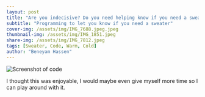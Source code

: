 ```yaml
---
layout: post
title: "Are you indecisive? Do you need helping know if you need a sweater? I got you!"
subtitle: "Programming to let you know if you need a sweater"
cover-img: /assets/img/IMG_7688.jpeg.jpeg
thumbnail-img: /assets/img/IMG_1851.jpeg
share-img: /assets/img/IMG_7812.jpeg
tags: [Sweater, Code, Warm, Cold]
author: "Beneyam Hassen"
---
```


![Screenshot of code](https://beneyam-hassen.github.io/assets/img/IMG_7812.jpeg)


I thought this was enjoyable, I would maybe even give  myself more time so I can play around with it. 
